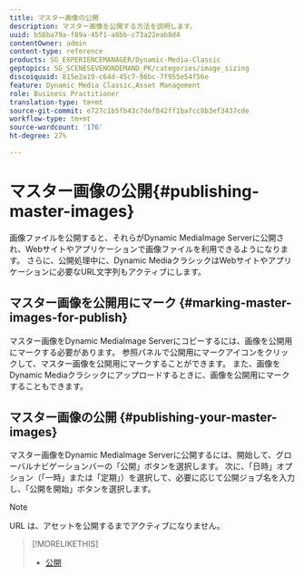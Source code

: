 ```yaml
---
title: マスター画像の公開
description: マスター画像を公開する方法を説明します。
uuid: b56ba79a-f89a-45f1-a8bb-c73a22eab8d4
contentOwner: admin
content-type: reference
products: SG_EXPERIENCEMANAGER/Dynamic-Media-Classic
geptopics: SG_SCENESEVENONDEMAND_PK/categories/image_sizing
discoiquuid: 815e2a19-c64d-45c7-96bc-7f955e54f56e
feature: Dynamic Media Classic,Asset Management
role: Business Practitioner
translation-type: tm+mt
source-git-commit: e727c1b5fb43c7def842ff1bafcc8b3ef3437cde
workflow-type: tm+mt
source-wordcount: '176'
ht-degree: 27%

---
```



# マスター画像の公開{#publishing-master-images}

画像ファイルを公開すると、それらがDynamic MediaImage Serverに公開され、Webサイトやアプリケーションで画像ファイルを利用できるようになります。 さらに、公開処理中に、Dynamic MediaクラシックはWebサイトやアプリケーションに必要なURL文字列もアクティブにします。

## マスター画像を公開用にマーク {#marking-master-images-for-publish}

マスター画像をDynamic MediaImage Serverにコピーするには、画像を公開用にマークする必要があります。 参照パネルで公開用にマークアイコンをクリックして、マスター画像を公開用にマークすることができます。 また、画像をDynamic Mediaクラシックにアップロードするときに、画像を公開用にマークすることもできます。

## マスター画像の公開 {#publishing-your-master-images}

マスター画像をDynamic MediaImage Serverに公開するには、開始して、グローバルナビゲーションバーの「公開」ボタンを選択します。 次に、「日時」オプション（「一時」または「定期」）を選択して、必要に応じて公開ジョブ名を入力し、「公開を開始」ボタンを選択します。

>[!NOTE]
>
>URL は、アセットを公開するまでアクティブになりません。

>[!MORELIKETHIS]
>
>* [公開](publishing-files.md#publishing_files)

